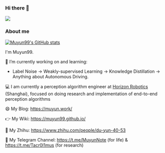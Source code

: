 ### Hi there 👋


<!-- ![](https://raw.githubusercontent.com/Muyun99/Muyun99/main/assets/github-contribution-grid-snake.svg) -->

![](https://github.com/Muyun99/Muyun99/blob/output/github-contribution-grid-snake.svg)

### About me      

[![Muyun99's GitHub stats](https://github-readme-stats.vercel.app/api?username=Muyun99&show_icons=true&include_all_commits=True)](https://github.com/anuraghazra/github-readme-stats)

I'm Muyun99.

🔭  I’m currently working on and learning: 
- Label Noise -> Weakly-supervised Learning -> Knowledge Distillation -> Anything about Autonomous Driving.

💻  I am currently a perception algorithm engineer at [Horizon Robotics](https://www.horizon.cc/) (Shanghai), focused on doing research and implementation of end-to-end perception algorithms

😄  My Blog: https://muyun.work/

👉  My Wiki: https://muyun99.github.io/

🚗  My Zhihu: https://www.zhihu.com/people/du-yun-40-53

💬  My Telegram Channel: https://t.me/MuyunNote (for life) & https://t.me/Tacr0l1mus (for research)

<!--
**Muyun99/Muyun99** is a ✨ _special_ ✨ repository because its `README.md` (this file) appears on your GitHub profile.

Here are some ideas to get you started:

- 🔭 I’m currently working on ...
- 🌱 I’m currently learning ...
- 👯 I’m looking to collaborate on ...
- 🤔 I’m looking for help with ...
- 💬 Ask me about ...
- 📫 How to reach me: ...
- 😄 Pronouns: ...
- ⚡ Fun fact: ...
FYI about README emoji: https://github.com/guodongxiaren/README/blob/master/emoji.md
-->

